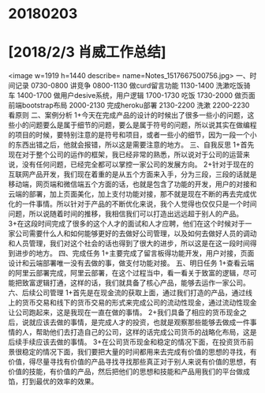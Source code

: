 # 20180203

# [2018/2/3 肖威工作总结]
<image w=1919 h=1440 describe= name=Notes_1517667500756.jpg>
一、时间记录
0730-0800 讲竞争
0800-1130 做curd留言功能
1130-1400 洗漱吃饭骑车
1400-1700 做用户desive系统，用户逻辑
1700-1730 吃饭
1730-2000 做页面前端bootstrap布局
2000-2130 完成heroku部署
2130-2200 洗漱
2200-2230 看原则
二、案例分析
1+今天在完成产品的设计的时候出了很多一些小的问题，这些小的问题要么是属于细节的问题，要么是属于符号的问题，所以说其实在做编程的项目的时候，要特别注意的是符号和项目，或者一些小的细节，因为一段一个小的东西出错之后，他就会报错，所以这是需要注意的地方。
三、自我反思
1+首先现在对于整个公司的运作的框架，我已经非常的熟悉，所以说对于公司的运营来说，没有任何问题，已经完全都可以掌控一家公司的发展方向。
2+针对于现在的互联网产品开发，我们现在着重的是从五个方面来入手，分为三段，三段的话就是移动端，网页端和微信端五个方面的话，也就是包含了功能的开发，用户的对接和云端的部署，加上页面美化，加上支付功能对接，那不就是现在不断的再去完成优化的一件事情。所以针对于产品的不断优化来说，我个人觉得也仅仅只是一个时间问题，所以说随着时间的推移，我相信我们可以打造出远远超于别人的产品。
3+在这段时间完成了很多的这个人才的面试和人才应聘，他们在这个时候对于一家公司需要什么人和如何能够更好的去做好公司管理，以及如何去做好人员的调动和人员管理，我们对这个社会的话也得到了很大的进步，所以这是在这一段时间得到进步的地方。
四、完成任务
1+主要完成了留言板得功能开发，用户对接，页面设计和云端部署唯一没有去做的事，做支付功能对接。
五、明日任务
1+查看云端的阿里云部署完成，阿里云部署，在这个过程当中，看一看关于致富的逻辑，尽可能把致富逻辑打通，这样的话，我们就具备了核心产品，能够去运作一家公司。
六、后续公司管理
1+首先是在现金流的获取上面，通过我们打造的产品，通过线上的货币交易和线下的货币交易的形式来完成公司的流动性现金，通过流动性现金让公司跑起来，这是我现在一直在做的事情。
2+我们具备了相应的货币现金之后，说就应该去做的事情，是完成人才的投资，也就是观察那些能够去做成一件事情的人，帮助他们去打造自己的公司，这样的话完成公司货币的战略化布局，这是后续手续应该去做的事情。
3+在公司货币现金和稳定的情况下面，在投资货币前景很稳定的情况下面，我们要把大量的时间都用来去完成有价值的思想的寻找，有价值，得尽量寻找有价值的产品寻找寻找那些真正对于别人来说有价值的思想，有价值的技能，有价值的产品，然后把他们的思想和技能和产品用我们的平台做成馅，打到最优的效率的效果。
